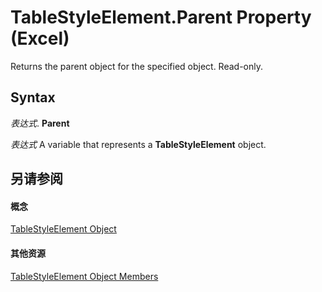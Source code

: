 
# TableStyleElement.Parent Property (Excel)

Returns the parent object for the specified object. Read-only.


## Syntax

 _表达式_. **Parent**

 _表达式_ A variable that represents a **TableStyleElement** object.


## 另请参阅


#### 概念


[TableStyleElement Object](a8fc24e5-45bf-3361-edfe-4762f944eef5.md)
#### 其他资源


[TableStyleElement Object Members](http://msdn.microsoft.com/library/d89ee8b0-31a6-ea36-170f-57eab90eb712%28Office.15%29.aspx)